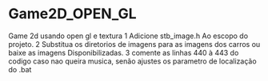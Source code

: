 # Game2D_OPEN_GL
Game 2d usando open gl e textura
1 Adicione stb_image.h  Ao escopo do projeto.
2 Substitua os diretorios de imagens para as imagens dos carros ou baixe as imagens Disponibilizadas.
3 comente as linhas 440 à 443 do codigo caso nao queira musica, senão ajustes os parametro de localização do .bat
